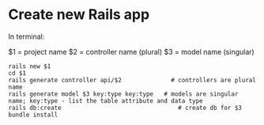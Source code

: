 # Create new Rails app

In terminal:

$1 = project name
$2 = controller name (plural)
$3 = model name (singular)


```
rails new $1
cd $1
rails generate controller api/$2	          # controllers are plural name
rails generate model $3 key:type key:type   # models are singular name; key:type - list the table attribute and data type
rails db:create			                        # create db for $3
bundle install
```
